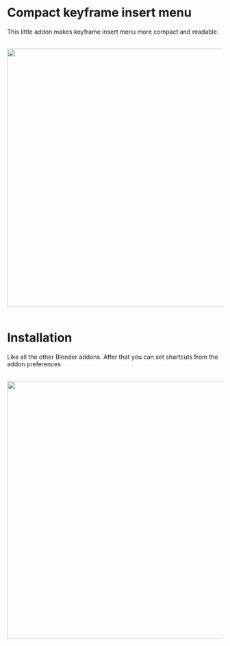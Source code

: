 # Compact keyframe insert menu
This little addon makes keyframe insert menu more compact and readable.
<br>
<br>
<div align="center">
<img width=600  src= "https://raw.githubusercontent.com/xbodya13/random/master/random_folder4/img0.jpg"><br><br>
</div>

# Installation
Like all the other Blender addons.
After that you can set shortcuts from the addon preferences
<br>
<br>
<div align="center">
<img width=600  src= "https://raw.githubusercontent.com/xbodya13/random/master/random_folder4/img1.jpg"><br><br>
</div>

